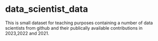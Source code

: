 # data_scientist_data
This is small dataset for teaching purposes containing a number of data scientists from github and their publically available contributions in 2023,2022 and 2021.
